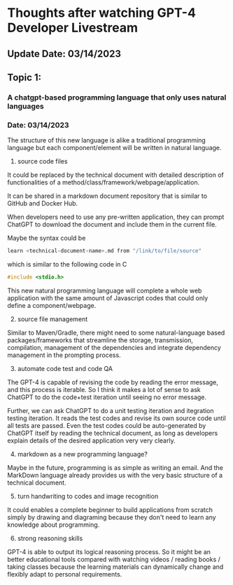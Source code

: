 # Thoughts after watching GPT-4 Developer Livestream

## Update Date: 03/14/2023

## Topic 1:

### A chatgpt-based programming language that only uses natural languages

### Date: 03/14/2023

The structure of this new language is alike a traditional programming language but each component/element will be written in natural language.

1. source code files

It could be replaced by the technical document with detailed description of functionalities of a method/class/framework/webpage/application.

It can be shared in a markdown document repository that is similar to GitHub and Docker Hub.

When developers need to use any pre-written application, they can prompt ChatGPT to download the document and include them in the current file.

Maybe the syntax could be

```bash
learn <technical-document-name>.md from "/link/to/file/source"
```

which is similar to the following code in C

```c
#include <stdio.h>
```

This new natural programming language will complete a whole web application with the same amount of Javascript codes that could only define a component/webpage.

2. source file management

Similar to Maven/Gradle, there might need to some natural-language based packages/frameworks that streamline the storage, transmission, compilation, management of the dependencies and integrate dependency management in the prompting process.

3. automate code test and code QA

The GPT-4 is capable of revising the code by reading the error message, and this process is iterable. So I think it makes a lot of sense to ask ChatGPT to do the code+test iteration until seeing no error message.

Further, we can ask ChatGPT to do a unit testing iteration and itegration testing iteration. It reads the test codes and revise its own source code until all tests are passed. Even the test codes could be auto-generated by ChatGPT itself by reading the technical document, as long as developers explain details of the desired application very very clearly.

4. markdown as a new programming language?

Maybe in the future, programming is as simple as writing an email. And the MarkDown language already provides us with the very basic structure of a technical document.

5. turn handwriting to codes and image recognition

It could enables a complete beginner to build applications from scratch simply by drawing and diagraming because they don't need to learn any knowledge about programming.

6. strong reasoning skills

GPT-4 is able to output its logical reasoning process. So it might be an better educational tools compared with watching videos / reading books / taking classes because the learning materials can dynamically change and flexibly adapt to personal requirements.
